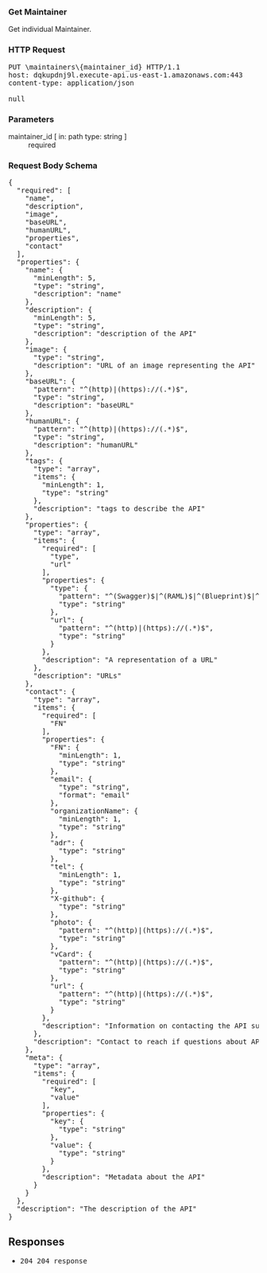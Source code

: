 <!DOCTYPE html><html><head><title>Get Maintainer</title><link rel="stylesheet" href="./OpenApi.css"/><meta charset="utf-8"/><meta name="viewport" content="width=device-width, initial-scale=1"/></head><body><article><section class="requestOverview"><h1 class="request-summary">Get Maintainer</h1><p class="request-description">Get individual Maintainer.</p></section><section class="http"><h3>HTTP Request</h3><pre class="http-example"><span class="request-line">PUT</span> <span class="http-target">\maintainers\{maintainer_id}</span> <span class="http-version">HTTP/1.1</span>&#xA;<span class="header-line">host</span>: <span class="header-value">dqkupdnj9l.execute-api.us-east-1.amazonaws.com:443</span>&#xA;<span class="header-line">content-type</span>: <span class="header-value">application/json</span>&#xA;&#xA;null</pre></section><dl class="parameters"><h3>Parameters</h3><dt class="parameter"><span class="parameter-name">maintainer_id</span> [ in: <span class="parameter-location">path</span> type: <span class="parameter-type">string</span> ]</dt><dd class="parameter"><span class="parameter-description"></span> <span class="parameter-required">required</span></dd></dl><section class="requestContent"><h3>Request Body Schema</h3><pre class="schema">{&#xA;  &quot;required&quot;: [&#xA;    &quot;name&quot;,&#xA;    &quot;description&quot;,&#xA;    &quot;image&quot;,&#xA;    &quot;baseURL&quot;,&#xA;    &quot;humanURL&quot;,&#xA;    &quot;properties&quot;,&#xA;    &quot;contact&quot;&#xA;  ],&#xA;  &quot;properties&quot;: {&#xA;    &quot;name&quot;: {&#xA;      &quot;minLength&quot;: 5,&#xA;      &quot;type&quot;: &quot;string&quot;,&#xA;      &quot;description&quot;: &quot;name&quot;&#xA;    },&#xA;    &quot;description&quot;: {&#xA;      &quot;minLength&quot;: 5,&#xA;      &quot;type&quot;: &quot;string&quot;,&#xA;      &quot;description&quot;: &quot;description of the API&quot;&#xA;    },&#xA;    &quot;image&quot;: {&#xA;      &quot;type&quot;: &quot;string&quot;,&#xA;      &quot;description&quot;: &quot;URL of an image representing the API&quot;&#xA;    },&#xA;    &quot;baseURL&quot;: {&#xA;      &quot;pattern&quot;: &quot;^(http)|(https)://(.*)$&quot;,&#xA;      &quot;type&quot;: &quot;string&quot;,&#xA;      &quot;description&quot;: &quot;baseURL&quot;&#xA;    },&#xA;    &quot;humanURL&quot;: {&#xA;      &quot;pattern&quot;: &quot;^(http)|(https)://(.*)$&quot;,&#xA;      &quot;type&quot;: &quot;string&quot;,&#xA;      &quot;description&quot;: &quot;humanURL&quot;&#xA;    },&#xA;    &quot;tags&quot;: {&#xA;      &quot;type&quot;: &quot;array&quot;,&#xA;      &quot;items&quot;: {&#xA;        &quot;minLength&quot;: 1,&#xA;        &quot;type&quot;: &quot;string&quot;&#xA;      },&#xA;      &quot;description&quot;: &quot;tags to describe the API&quot;&#xA;    },&#xA;    &quot;properties&quot;: {&#xA;      &quot;type&quot;: &quot;array&quot;,&#xA;      &quot;items&quot;: {&#xA;        &quot;required&quot;: [&#xA;          &quot;type&quot;,&#xA;          &quot;url&quot;&#xA;        ],&#xA;        &quot;properties&quot;: {&#xA;          &quot;type&quot;: {&#xA;            &quot;pattern&quot;: &quot;^(Swagger)$|^(RAML)$|^(Blueprint)$|^(WADL)$|^(WSDL)$|^(TermsOfService)$|^(InterfaceLicense)$|^(StatusPage)$|^(Pricing)$|^(Forums)$|^(AlertsTwitterHandle)$|^(X-[A-Za-z0-9\\-]*)$&quot;,&#xA;            &quot;type&quot;: &quot;string&quot;&#xA;          },&#xA;          &quot;url&quot;: {&#xA;            &quot;pattern&quot;: &quot;^(http)|(https)://(.*)$&quot;,&#xA;            &quot;type&quot;: &quot;string&quot;&#xA;          }&#xA;        },&#xA;        &quot;description&quot;: &quot;A representation of a URL&quot;&#xA;      },&#xA;      &quot;description&quot;: &quot;URLs&quot;&#xA;    },&#xA;    &quot;contact&quot;: {&#xA;      &quot;type&quot;: &quot;array&quot;,&#xA;      &quot;items&quot;: {&#xA;        &quot;required&quot;: [&#xA;          &quot;FN&quot;&#xA;        ],&#xA;        &quot;properties&quot;: {&#xA;          &quot;FN&quot;: {&#xA;            &quot;minLength&quot;: 1,&#xA;            &quot;type&quot;: &quot;string&quot;&#xA;          },&#xA;          &quot;email&quot;: {&#xA;            &quot;type&quot;: &quot;string&quot;,&#xA;            &quot;format&quot;: &quot;email&quot;&#xA;          },&#xA;          &quot;organizationName&quot;: {&#xA;            &quot;minLength&quot;: 1,&#xA;            &quot;type&quot;: &quot;string&quot;&#xA;          },&#xA;          &quot;adr&quot;: {&#xA;            &quot;type&quot;: &quot;string&quot;&#xA;          },&#xA;          &quot;tel&quot;: {&#xA;            &quot;minLength&quot;: 1,&#xA;            &quot;type&quot;: &quot;string&quot;&#xA;          },&#xA;          &quot;X-github&quot;: {&#xA;            &quot;type&quot;: &quot;string&quot;&#xA;          },&#xA;          &quot;photo&quot;: {&#xA;            &quot;pattern&quot;: &quot;^(http)|(https)://(.*)$&quot;,&#xA;            &quot;type&quot;: &quot;string&quot;&#xA;          },&#xA;          &quot;vCard&quot;: {&#xA;            &quot;pattern&quot;: &quot;^(http)|(https)://(.*)$&quot;,&#xA;            &quot;type&quot;: &quot;string&quot;&#xA;          },&#xA;          &quot;url&quot;: {&#xA;            &quot;pattern&quot;: &quot;^(http)|(https)://(.*)$&quot;,&#xA;            &quot;type&quot;: &quot;string&quot;&#xA;          }&#xA;        },&#xA;        &quot;description&quot;: &quot;Information on contacting the API support&quot;&#xA;      },&#xA;      &quot;description&quot;: &quot;Contact to reach if questions about API&quot;&#xA;    },&#xA;    &quot;meta&quot;: {&#xA;      &quot;type&quot;: &quot;array&quot;,&#xA;      &quot;items&quot;: {&#xA;        &quot;required&quot;: [&#xA;          &quot;key&quot;,&#xA;          &quot;value&quot;&#xA;        ],&#xA;        &quot;properties&quot;: {&#xA;          &quot;key&quot;: {&#xA;            &quot;type&quot;: &quot;string&quot;&#xA;          },&#xA;          &quot;value&quot;: {&#xA;            &quot;type&quot;: &quot;string&quot;&#xA;          }&#xA;        },&#xA;        &quot;description&quot;: &quot;Metadata about the API&quot;&#xA;      }&#xA;    }&#xA;  },&#xA;  &quot;description&quot;: &quot;The description of the API&quot;&#xA;}</pre></section><section class="responses"><h2>Responses</h2><ul class="responses"><li class="response"><pre class="http-example"><span class="status-line">204</span> <span class="status-description">204 response</span>
</pre></li></ul></section></article></body></html>